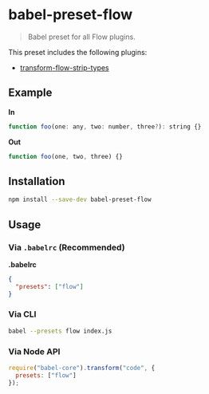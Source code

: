# babel-preset-flow

> Babel preset for all Flow plugins.

This preset includes the following plugins:

- [transform-flow-strip-types](https://babeljs.io/docs/plugins/transform-flow-strip-types/)

## Example

**In**

```javascript
function foo(one: any, two: number, three?): string {}
```

**Out**

```javascript
function foo(one, two, three) {}
```

## Installation

```sh
npm install --save-dev babel-preset-flow
```

## Usage

### Via `.babelrc` (Recommended)

**.babelrc**

```json
{
  "presets": ["flow"]
}
```

### Via CLI

```sh
babel --presets flow index.js
```

### Via Node API

```javascript
require("babel-core").transform("code", {
  presets: ["flow"]
});
```
